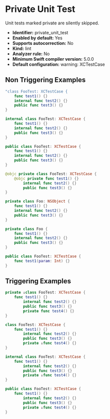 # Private Unit Test

Unit tests marked private are silently skipped.

* **Identifier:** private_unit_test
* **Enabled by default:** Yes
* **Supports autocorrection:** No
* **Kind:** lint
* **Analyzer rule:** No
* **Minimum Swift compiler version:** 5.0.0
* **Default configuration:** warning: XCTestCase

## Non Triggering Examples

```swift
"class FooTest: XCTestCase {
    func test1() {}
    internal func test2() {}
    public func test3() {}
}
```

```swift
internal class FooTest: XCTestCase {
    func test1() {}
    internal func test2() {}
    public func test3() {}
}
```

```swift
public class FooTest: XCTestCase {
    func test1() {}
    internal func test2() {}
    public func test3() {}
}
```

```swift
@objc private class FooTest: XCTestCase {
    @objc private func test1() {}
        internal func test2() {}
        public func test3() {}
}
```

```swift
private class Foo: NSObject {
    func test1() {}
    internal func test2() {}
    public func test3() {}
}
```

```swift
private class Foo {
    func test1() {}
    internal func test2() {}
    public func test3() {}
}
```

```swift
public class FooTest: XCTestCase {
    func test1(param: Int) {}
}
```

## Triggering Examples

```swift
private ↓class FooTest: XCTestCase {
    func test1() {}
        internal func test2() {}
        public func test3() {}
        private func test4() {}
}
```

```swift
class FooTest: XCTestCase {
    func test1() {}
        internal func test2() {}
        public func test3() {}
        private ↓func test4() {}
}
```

```swift
internal class FooTest: XCTestCase {
    func test1() {}
        internal func test2() {}
        public func test3() {}
        private ↓func test4() {}
}
```

```swift
public class FooTest: XCTestCase {
    func test1() {}
        internal func test2() {}
        public func test3() {}
        private ↓func test4() {}
}
```